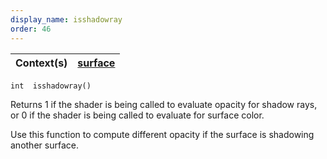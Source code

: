 ```yaml
---
display_name: isshadowray
order: 46
---
```

| Context(s) | [surface](../contexts/surface.html) |
| --- | --- |

`int  isshadowray()`

Returns 1 if the shader is being called to evaluate opacity for shadow
rays, or 0 if the shader is being called to evaluate for surface color.

Use this function to compute different opacity if the surface is
shadowing another surface.
